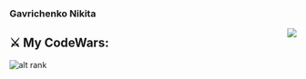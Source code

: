 ### Gavrichenko Nikita

<img align="right" src="![Anurag's GitHub stats](https://github-readme-stats.vercel.app/api?username=anuraghazra&count_private=true&show_icons=true&theme=tokyonight&hide_border=true)" />

## ⚔ My CodeWars: ##
![alt rank](https://www.codewars.com/users/Hikkrir/badges/large)
